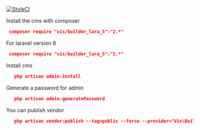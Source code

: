 [![StyleCI](https://styleci.io/repos/55775729/shield?branch=master)](https://styleci.io/repos/55775729)

Install the cms with composer
```json
 composer require "vis/builder_lara_5":"2.*"
```

For laravel version 8
```json
 composer require "vis/builder_lara_5":"2.*"
```

Install cms
```json
   php artisan admin:install
```

Generate a password for admin
```json
   php artisan admin:generatePassword
```

Yoo can publish vendor
```json   
   php artisan vendor:publish --tag=public --force --provider="Vis\Builder\BuilderServiceProvider"
```
